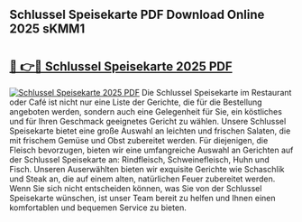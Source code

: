 ## Schlussel Speisekarte PDF Download Online 2025 sKMM1

# <h2><a href="http://gcbvtc.nevu.top/?p=Schlussel+Speisekarte">🔗 👉🔴 Schlussel Speisekarte 2025 PDF</a></h2>

[![Schlussel Speisekarte 2025 PDF](https://i.imgur.com/dBaPXMq.png)](http://gcbvtc.nevu.top/?p=Schlussel+Speisekarte)
Die Schlussel Speisekarte im Restaurant oder Café ist nicht nur eine Liste der Gerichte, die für die Bestellung angeboten werden, sondern auch eine Gelegenheit für Sie, ein köstliches und für Ihren Geschmack geeignetes Gericht zu wählen. Unsere Schlussel Speisekarte bietet eine große Auswahl an leichten und frischen Salaten, die mit frischem Gemüse und Obst zubereitet werden. Für diejenigen, die Fleisch bevorzugen, bieten wir eine umfangreiche Auswahl an Gerichten auf der Schlussel Speisekarte an: Rindfleisch, Schweinefleisch, Huhn und Fisch. Unseren Auserwählten bieten wir exquisite Gerichte wie Schaschlik und Steak an, die auf einem alten, natürlichen Feuer zubereitet werden. Wenn Sie sich nicht entscheiden können, was Sie von der Schlussel Speisekarte wünschen, ist unser Team bereit zu helfen und Ihnen einen komfortablen und bequemen Service zu bieten.
